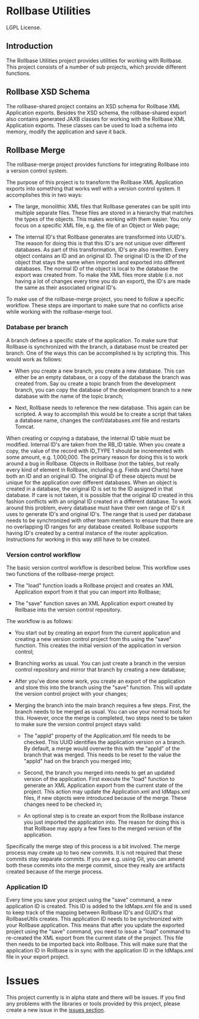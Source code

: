 # Rollbase Utilities

LGPL License.

## Introduction

The Rollbase Utilities project provides utilities for working with Rollbase. This project consists of a number of
sub projects, which provide different functions.

## Rollbase XSD Schema

The rollbase-shared project contains an XSD schema for Rollbase XML Application exports. Besides the XSD schema, the
rollbase-shared export also contains generated JAXB classes for working with the Rollbase XML Application exports.
These classes can be used to load a schema into memory, modify the application and save it back.

## Rollbase Merge

The rollbase-merge project provides functions for integrating Rollbase into a version control system.

The purpose of this project is to transform the Rollbase XML Application exports into something that works well with
a version control system. It accomplishes this in two ways:

* The large, monolithic XML files that Rollbase generates can be split into multiple separate files. These files are
  stored in a hierarchy that matches the types of the objects. This makes working with them easier. You only focus
  on a specific XML file, e.g. the file of an Object or Web page;

* The internal ID's that Rollbase generates are transformed into UUID's. The reason for doing this is that this ID's
  are not unique over different databases. As part of this transformation, ID's are also rewritten. Every object
  contains an ID and an original ID. The original ID is the ID of the object that stays the same when imported and
  exported into different databases. The normal ID of the object is local to the database the export was created from.
  To make the XML files more stable (i.e. not having a lot of changes every time you do an export), the ID's are made
  the same as their associated original ID's.

To make use of the rollbase-merge project, you need to follow a specific workflow. These steps are important to make
sure that no conflicts arise while working with the rollbase-merge tool.

### Database per branch

A branch defines a specific state of the application. To make sure that Rollbase is synchronized with the branch,
a database must be created per branch. One of the ways this can be accomplished is by scripting this. This would work
as follows:

* When you create a new branch, you create a new database. This can either be an empty database, or a copy of the
  database the branch was created from. Say ou create a topic branch from the development branch, you can copy the
  database of the development branch to a new database with the name of the topic branch;

* Next, Rollbase needs to reference the new database. This again can be scripted. A way to accomplish this would be
  to create a script that takes a database name, changes the conf/databases.xml file and restarts Tomcat.

When creating or copying a database, the internal ID table must be modified. Internal ID's are taken from the RB_ID
table. When you create a copy, the value of the record with ID_TYPE 1 should be incremented with some amount, e.g.
1,000,000. The primary reason for doing this is to work around a bug in Rollbase. Objects in Rollbase (not the
tables, but really every kind of element in Rollbase, including e.g. Fields and Charts) have both an ID and an
original ID. The original ID of these objects must be unique for the application over different databases. When an
object is created in a database, the original ID is set to the ID assigned in that database. If care is not taken, it
is possible that the original ID created in this fashion conflicts with an original ID created in a different database.
To work around this problem, every database must have their own range of ID's it uses to generate ID's and original
ID's. The range that is used per database needs to be synchronized with other team members to ensure that there are
no overlapping ID ranges for any database created. Rollbase supports having ID's created by a central instance of the
router application. Instructions for working in this way still have to be created.

### Version control workflow

The basic version control workflow is described below. This workflow uses two functions of the rollbase-merge project:

* The "load" function loads a Rollbase project and creates an XML Application export from it that you can import into
  Rollbase;

* The "save" function saves an XML Application export created by Rollbase into the version control repository.

The workflow is as follows:

* You start out by creating an export from the current application and creating a new version control project from ths
  using the "save" function. This creates the initial version of the application in version control;

* Branching works as usual. You can just create a branch in the version control repository and mirror that branch
  by creating a new database;

* After you've done some work, you create an export of the application and store this into the branch using the "save"
  function. This will update the version control project with your changes;

* Merging the branch into the main branch requires a few steps. First, the branch needs to be merged as usual. You can
  use your normal tools for this. However, once the merge is completed, two steps need to be taken to make sure the
  version control project stays valid:
  
  * The "appId" property of the Application.xml file needs to be checked. This UUID identifies the application version
    on a branch. By default, a merge would overwrite this with the "appId" of the branch that was merged. This needs to
    be reset to the value the "appId" had on the branch you merged into;
  
  * Second, the branch you merged into needs to get an updated version of the application. First execute the "load"
    function to generate an XML Application export from the current state of the project. This action may update the
    Application.xml and IdMaps.xml files, if new objects were introduced because of the merge. These changes need to be
    checked in;
  
  * An optional step is to create an export from the Rollbase instance you just imported the application into. The
    reason for doing this is that Rollbase may apply a few fixes to the merged version of the application.

Specifically the merge step of this process is a bit involved. The merge process may create up to two new commits.
It is not required that these commits stay separate commits. If you are e.g. using Git, you can amend both these commits
into the merge commit, since they really are artifacts created because of the merge process.

### Application ID

Every time you save your project using the "save" command, a new application ID is created. This ID is added to
the IdMaps.xml file and is used to keep track of the mapping between Rollbase ID's and GUID's that RollbaseUtils
creates. This application ID needs to be synchronized with your Rollbase application. This means that after you
update the exported project using the "save" command, you need to issue a "load" command to re-created the
XML export from the current state of the project. This file then needs to be imported back into Rollbase. This
will make sure that the application ID in Rollbase is in sync with the application ID in the IdMaps.xml file
in your export project.

# Issues

This project currently is in alpha state and there will be issues. If you find any problems with the libraries or
tools provided by this project, please create a new issue in the
[issues section](https://github.com/gmt-europe/RollbaseUtils/issues).
